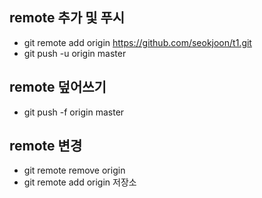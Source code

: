 ## remote 추가 및 푸시
* git remote add origin https://github.com/seokjoon/t1.git
* git push -u origin master

## remote 덮어쓰기
* git push -f origin master

## remote 변경
* git remote remove origin
* git remote add origin 저장소

